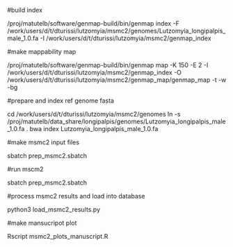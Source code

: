 #build index 

/proj/matutelb/software/genmap-build/bin/genmap index -F /work/users/d/t/dturissi/lutzomyia/msmc2/genomes/Lutzomyia_longipalpis_male_1.0.fa -I /work/users/d/t/dturissi/lutzomyia/msmc2/genmap_index

#make mappability map

/proj/matutelb/software/genmap-build/bin/genmap map -K 150 -E 2 -I /work/users/d/t/dturissi/lutzomyia/msmc2/genmap_index -O /work/users/d/t/dturissi/lutzomyia/msmc2/genmap_map/genmap_map -t -w -bg


#prepare and index ref genome fasta

cd /work/users/d/t/dturissi/lutzomyia/msmc2/genomes
ln -s /proj/matutelb/data_share/longipalpis/genomes/Lutzomyia_longipalpis_male_1.0.fa .
bwa index Lutzomyia_longipalpis_male_1.0.fa


#make msmc2 input files

sbatch prep_msmc2.sbatch

#run mscm2

sbatch prep_msmc2.sbatch

#process msmc2 results and load into database

python3 load_msmc2_results.py

#make mansucripot plot

Rscript msmc2_plots_manuscript.R
